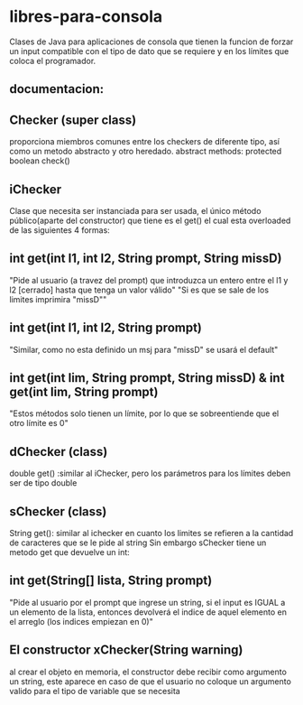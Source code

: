 # libres-para-consola

Clases de Java para aplicaciones de consola que tienen la funcion de forzar un input compatible con el tipo de dato
que se requiere y en los límites que coloca el programador.

documentacion:
-------------------------------------------------------------
Checker (super class)
------------------------
proporciona miembros comunes entre los checkers de diferente tipo, así como un metodo abstracto
y otro heredado.
abstract methods: protected boolean check()

iChecker
---------
Clase que necesita ser instanciada para ser usada, el único método público(aparte del constructor) que tiene 
es el get() el cual esta overloaded de las siguientes 4 formas:

int get(int l1, int l2, String prompt, String missD) 
----------------
"Pide al usuario (a travez del prompt) que introduzca un entero entre el l1 y l2 [cerrado] hasta que tenga un valor válido"
"Si es que se sale de los limites imprimira "missD""

int get(int l1, int l2, String prompt)
----------------
"Similar, como no esta definido un msj para "missD" se usará el default"

int get(int lim, String prompt, String missD)  &  int get(int lim, String prompt)
----------------
"Estos métodos solo tienen un límite, por lo que se sobreentiende que el otro límite es 0"

dChecker (class)
-----------------------------------------------
double get() :similar al iChecker, pero los parámetros para los límites deben ser de tipo double

sChecker (class)
------------------------------------------------
String get(): similar al ichecker en cuanto los limites se refieren a la cantidad de caracteres que se le pide al string
Sin embargo sChecker tiene un metodo get que devuelve un int:

int get(String[] lista, String prompt)
-----------------
"Pide al usuario por el prompt que ingrese un string, si el input es IGUAL a un elemento de la lista, entonces
devolverá el indice de aquel elemento en el arreglo (los indices empiezan en 0)"

El constructor xChecker(String warning)
-----------------
al crear el objeto en memoria, el constructor debe recibir como argumento un string, este aparece en caso de que el usuario no
coloque un argumento valido para el tipo de variable que se necesita






